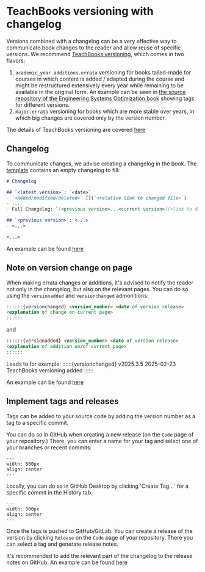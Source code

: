 # TeachBooks versioning with changelog

Versions combined with a changelog can be a very effective way to communicate book changes to the reader and allow reuse of specific versions. We recommend [TeachBooks versioning](../features/versioning.md), which comes in two flavors:

1. `academic_year.additions.errata` versioning for books tailed-made for courses in which content is added / adapted during the course and might be restructured extensively every year while remaining to be available in the original form. An example can be seen in [the source repository of the Engineering Systems Optimization book](https://github.com/TUDelft-books/CME4501/tags) showing tags for different versions.
2. `major.errata` versioning for books which are more stable over years, in which big changes are covered only by the version number.

The details of TeachBooks versioning are covered [here](../features/versioning.md)

## Changelog
To communicate changes, we advise creating a changelog in the book. The [template](https://github.com/TeachBooks/template/blob/main/book/changelog.md) contains an empty changelog to fill:

```md
# Changelog

## `<latest version>`: `<date>`
- `<Added/modified/deleted>` [](`<relative link to changed file>`)
- ...
- Full Changelog: `[<previous version>...<current version>](<link to diff as provided by GitHub>)'

## `<previous version>`: <...>
- <...>

<...>
```

An example can be found [here](https://ciem5000-2025.github.io/book/changelog.html)

## Note on version change on page
When making errata changes or additions, it's advised to notify the reader not only in the changelog, but also on the relevant pages. You can do so using the `versionadded` and `versionchanged` admonitions:

```md
::::::{versionchanged} <version_number> <date of version release>
<explanation of change on current page>
::::::
```

and

```md
::::::{versionadded} <version_number> <date of version release>
<explanation of addition on/of current page>
::::::
```

Leads to for example:
::::::{versionchanged} v2025.3.5 2025-02-23
TeachBooks versioning added
::::::

An example can be found [here](https://oit.tudelft.nl/CME4501/2024/pages/linear_constrained_optimization_class.html)

## Implement tags and releases
Tags can be added to your source code by adding the version number as a tag to a specific commit.

You can do so in GitHub when creating a new release (on the `Code` page of your repository.) There, you can enter a name for your tag and select one of your branches or recent commits:

```{figure} figures/tags_github.png
---
width: 500px
align: center
---

```

Locally, you can do so in GitHub Desktop by clicking 'Create Tag...` for a specific commit in the History tab.

```{figure} figures/tags.png
---
width: 500px
align: center
---

```

Once the tags is pushed to GitHub/GitLab. You can create a release of the version by clicking `Release` on the `Code` page of your repository. There you can select a tag and generate release notes.

It's recommended to add the relevant part of the changelog to the release notes on GitHub. An example can be found [here](https://github.com/CIEM5000-2025/book/releases/tag/v2025.2.0)


